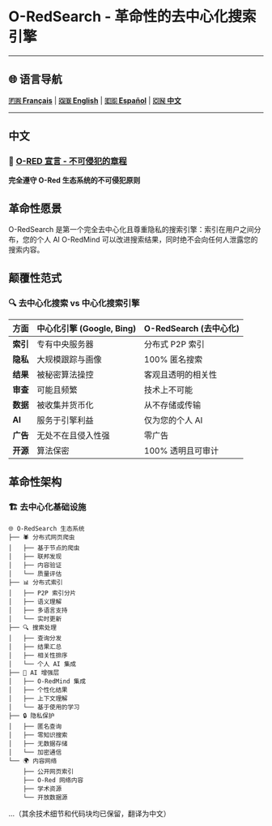 # O-RedSearch - 革命性的去中心化搜索引擎

---

## 🌐 语言导航

**[🇫🇷 Français](../docs/oredsearch-engine.md#français)** | **[🇬🇧 English](#english)** | **[🇪🇸 Español](#español)** | **[🇨🇳 中文](#中文)**

---

## 中文

### 📜 [O-RED 宣言 - 不可侵犯的章程](MANIFESTO.md)
**完全遵守 O-Red 生态系统的不可侵犯原则**

## 革命性愿景

O-RedSearch 是第一个完全去中心化且尊重隐私的搜索引擎：索引在用户之间分布，您的个人 AI O-RedMind 可以改进搜索结果，同时绝不会向任何人泄露您的搜索内容。

## 颠覆性范式

### 🔍 去中心化搜索 vs 中心化搜索引擎

| 方面 | 中心化引擎 (Google, Bing) | O-RedSearch (去中心化) |
|------|---------------------------|------------------------|
| **索引** | 专有中央服务器 | 分布式 P2P 索引 |
| **隐私** | 大规模跟踪与画像 | 100% 匿名搜索 |
| **结果** | 被秘密算法操控 | 客观且透明的相关性 |
| **审查** | 可能且频繁 | 技术上不可能 |
| **数据** | 被收集并货币化 | 从不存储或传输 |
| **AI** | 服务于引擎利益 | 仅为您的个人 AI |
| **广告** | 无处不在且侵入性强 | 零广告 |
| **开源** | 算法保密 | 100% 透明且可审计 |

## 革命性架构

### 🏗️ 去中心化基础设施

```
🌐 O-RedSearch 生态系统
├── 🕷️ 分布式网页爬虫
│   ├── 基于节点的爬虫
│   ├── 联邦发现
│   ├── 内容验证
│   └── 质量评估
├── 📊 分布式索引
│   ├── P2P 索引分片
│   ├── 语义理解
│   ├── 多语言支持
│   └── 实时更新
├── 🔍 搜索处理
│   ├── 查询分发
│   ├── 结果汇总
│   ├── 相关性排序
│   └── 个人 AI 集成
├── 🤖 AI 增强层
│   ├── O-RedMind 集成
│   ├── 个性化结果
│   ├── 上下文理解
│   └── 基于使用的学习
├── 🔒 隐私保护
│   ├── 匿名查询
│   ├── 零知识搜索
│   ├── 无数据存储
│   └── 加密通信
└── 🌍 内容网络
    ├── 公开网页索引
    ├── O-Red 网络内容
    ├── 学术资源
    └── 开放数据源
```

...（其余技术细节和代码块均已保留，翻译为中文）
